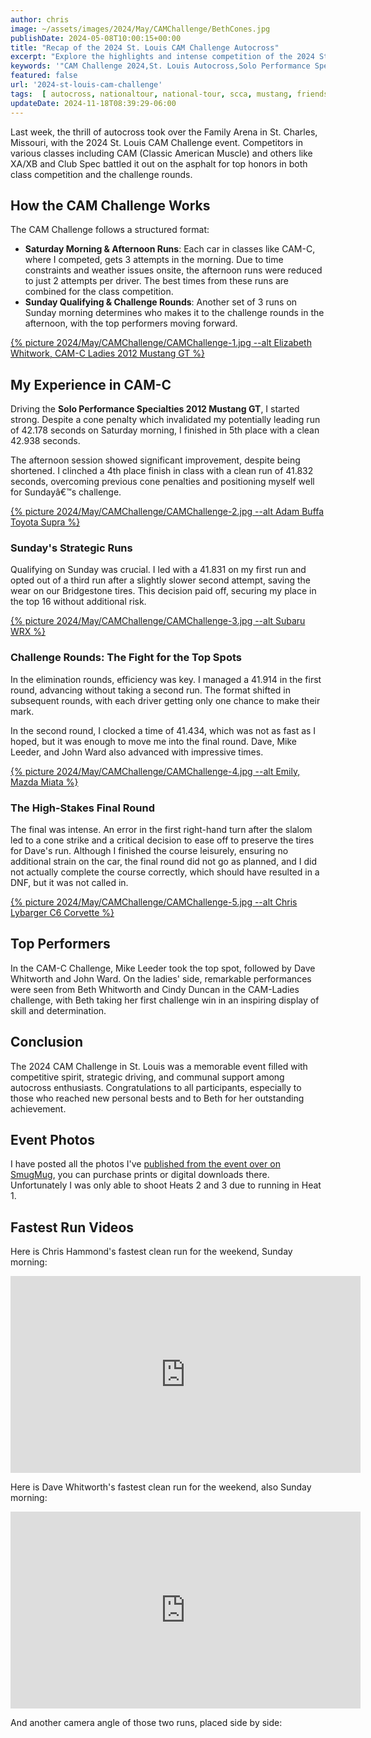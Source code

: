 ```yaml
---
author: chris
image: ~/assets/images/2024/May/CAMChallenge/BethCones.jpg
publishDate: 2024-05-08T10:00:15+00:00
title: "Recap of the 2024 St. Louis CAM Challenge Autocross"
excerpt: "Explore the highlights and intense competition of the 2024 St. Louis CAM Challenge Autocross. Discover who excelled in the CAM classes and more!"
keywords: '"CAM Challenge 2024,St. Louis Autocross,Solo Performance Specialties Mustang GT,Classic American Muscle autocross,CAM-C autocross results,Autocross driving tips,Competitive autocross event,Family Arena autocross,Bridgestone tires in racing,Autocross challenge rounds"'
featured: false
url: '2024-st-louis-cam-challenge'
tags:  [ autocross, nationaltour, national-tour, scca, mustang, friends, st.louis, local, cam ] 
updateDate: 2024-11-18T08:39:29-06:00
---
```


Last week, the thrill of autocross took over the Family Arena in St. Charles, Missouri, with the 2024 St. Louis CAM Challenge event. Competitors in various classes including CAM (Classic American Muscle) and others like XA/XB and Club Spec battled it out on the asphalt for top honors in both class competition and the challenge rounds.

## How the CAM Challenge Works

The CAM Challenge follows a structured format:

- **Saturday Morning & Afternoon Runs**: Each car in classes like CAM-C, where I competed, gets 3 attempts in the morning. Due to time constraints and weather issues onsite, the afternoon runs were reduced to just 2 attempts per driver. The best times from these runs are combined for the class competition.
- **Sunday Qualifying & Challenge Rounds**: Another set of 3 runs on Sunday morning determines who makes it to the challenge rounds in the afternoon, with the top performers moving forward.

<a href="https://photos.rainbowmarks.com/2024/Autocross/STL-CAM-Challenge">{% picture 2024/May/CAMChallenge/CAMChallenge-1.jpg --alt Elizabeth Whitwork, CAM-C Ladies 2012 Mustang GT %}</a>

## My Experience in CAM-C

Driving the **Solo Performance Specialties 2012 Mustang GT**, I started strong. Despite a cone penalty which invalidated my potentially leading run of 42.178 seconds on Saturday morning, I finished in 5th place with a clean 42.938 seconds.

The afternoon session showed significant improvement, despite being shortened. I clinched a 4th place finish in class with a clean run of 41.832 seconds, overcoming previous cone penalties and positioning myself well for Sundayâ€™s challenge.

<a href="https://photos.rainbowmarks.com/2024/Autocross/STL-CAM-Challenge">{% picture 2024/May/CAMChallenge/CAMChallenge-2.jpg --alt Adam Buffa Toyota Supra %}</a>


### Sunday's Strategic Runs

Qualifying on Sunday was crucial. I led with a 41.831 on my first run and opted out of a third run after a slightly slower second attempt, saving the wear on our Bridgestone tires. This decision paid off, securing my place in the top 16 without additional risk.

<a href="https://photos.rainbowmarks.com/2024/Autocross/STL-CAM-Challenge">{% picture 2024/May/CAMChallenge/CAMChallenge-3.jpg --alt Subaru WRX %}</a>

### Challenge Rounds: The Fight for the Top Spots

In the elimination rounds, efficiency was key. I managed a 41.914 in the first round, advancing without taking a second run. The format shifted in subsequent rounds, with each driver getting only one chance to make their mark. 

In the second round, I clocked a time of 41.434, which was not as fast as I hoped, but it was enough to move me into the final round. Dave, Mike Leeder, and John Ward also advanced with impressive times.

<a href="https://photos.rainbowmarks.com/2024/Autocross/STL-CAM-Challenge">{% picture 2024/May/CAMChallenge/CAMChallenge-4.jpg --alt Emily, Mazda Miata %}</a>

### The High-Stakes Final Round

The final was intense. An error in the first right-hand turn after the slalom led to a cone strike and a critical decision to ease off to preserve the tires for Dave's run. Although I finished the course leisurely, ensuring no additional strain on the car, the final round did not go as planned, and I did not actually complete the course correctly, which should have resulted in a DNF, but it was not called in.

<a href="https://photos.rainbowmarks.com/2024/Autocross/STL-CAM-Challenge">{% picture 2024/May/CAMChallenge/CAMChallenge-5.jpg --alt Chris Lybarger C6 Corvette %}</a>

## Top Performers

In the CAM-C Challenge, Mike Leeder took the top spot, followed by Dave Whitworth and John Ward. On the ladies' side, remarkable performances were seen from Beth Whitworth and Cindy Duncan in the CAM-Ladies challenge, with Beth taking her first challenge win in an inspiring display of skill and determination.

## Conclusion

The 2024 CAM Challenge in St. Louis was a memorable event filled with competitive spirit, strategic driving, and communal support among autocross enthusiasts. Congratulations to all participants, especially to those who reached new personal bests and to Beth for her outstanding achievement.

## Event Photos
I have posted all the photos I've [published from the event over on SmugMug](https://photos.rainbowmarks.com/2024/Autocross/STL-CAM-Challenge), you can purchase prints or digital downloads there. Unfortunately I was only able to shoot Heats 2 and 3 due to running in Heat 1.

## Fastest Run Videos
Here is Chris Hammond's fastest clean run for the weekend, Sunday morning:
<iframe width="560" height="315" src="https://www.youtube.com/embed/IXzWOJWbMtg?si=wIIymISDcee-j8Xu" title="YouTube video player" frameborder="0" allow="accelerometer; autoplay; clipboard-write; encrypted-media; gyroscope; picture-in-picture; web-share" referrerpolicy="strict-origin-when-cross-origin" allowfullscreen></iframe>

Here is Dave Whitworth's fastest clean run for the weekend, also Sunday morning:
<iframe width="560" height="315" src="https://www.youtube.com/embed/O6D6v2-ldEo?si=hePmrggWv9XH153L" title="YouTube video player" frameborder="0" allow="accelerometer; autoplay; clipboard-write; encrypted-media; gyroscope; picture-in-picture; web-share" referrerpolicy="strict-origin-when-cross-origin" allowfullscreen></iframe>

And another camera angle of those two runs, placed side by side:
